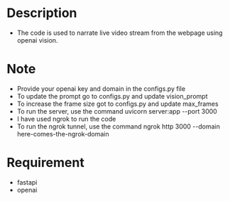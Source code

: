 # Description
- The code is used to narrate live video stream from the webpage using openai vision.

# Note
- Provide your openai key and domain in the configs.py file
- To update the prompt go to configs.py and update vision_prompt
- To increase the frame size got to configs.py and update max_frames
- To run the server, use the command uvicorn server:app --port 3000
- I have used ngrok to run the code
- To run the ngrok tunnel, use the command ngrok http 3000 --domain here-comes-the-ngrok-domain 

# Requirement
- fastapi
- openai
